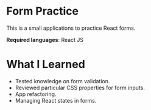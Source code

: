 # Form Practice

This is a small applications to practice React forms. 

**Required languages**: React JS

# What I Learned

* Tested knowledge on form validation. 
* Reviewed particular CSS properties for form inputs. 
* App refactoring.
* Managing React states in forms. 